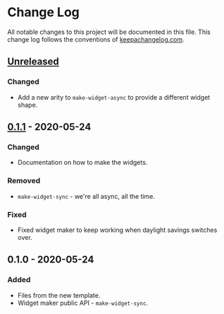 # Change Log
All notable changes to this project will be documented in this file. This change log follows the conventions of [keepachangelog.com](http://keepachangelog.com/).

## [Unreleased]
### Changed
- Add a new arity to `make-widget-async` to provide a different widget shape.

## [0.1.1] - 2020-05-24
### Changed
- Documentation on how to make the widgets.

### Removed
- `make-widget-sync` - we're all async, all the time.

### Fixed
- Fixed widget maker to keep working when daylight savings switches over.

## 0.1.0 - 2020-05-24
### Added
- Files from the new template.
- Widget maker public API - `make-widget-sync`.

[Unreleased]: https://github.com/your-name/clojure-noob/compare/0.1.1...HEAD
[0.1.1]: https://github.com/your-name/clojure-noob/compare/0.1.0...0.1.1
